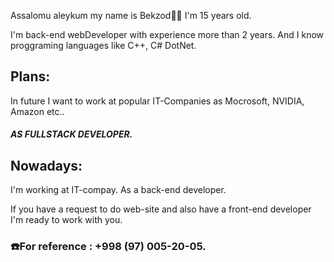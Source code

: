 <p>Assalomu aleykum my name is Bekzod🧑‍💻 I'm 15 years old.</p>
<p>I'm back-end webDeveloper with experience more than 2 years. And I know proggraming languages like C++, C# DotNet.</p>
<p><h2>Plans:</h2> In future I want to work at popular IT-Companies as Mocrosoft, NVIDIA, Amazon etc.. <h5>AS FULLSTACK DEVELOPER. </h5></p>
<p><h2>Nowadays:</h2> I'm working at IT-compay. As a back-end developer.</p>
<p>If you have a request to do web-site and also have a front-end developer I'm ready to work with you.</h3>
<h3>☎️For reference : +998 (97) 005-20-05.</h3>

<!---
bekzod28072009/bekzod28072009 is a ✨ special ✨ repository because its `README.md` (this file) appears on your GitHub profile.
You can click the Preview link to take a look at your changes.
--->
